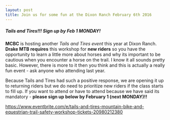 ```yaml
---
layout: post
title: Join us for some fun at the Dixon Ranch February 6th 2016
---
```



##### Tails and Tires!!! Sign up by Feb 1 MONDAY!


**MCBC** is hosting another *Tails and Tires event* this year at Dixon Ranch. **Drake MTB requires** this workshop for **new riders** so you have the opportunity to learn a little more about horses and why its important to be cautious when you encounter a horse on the trail. I know it all sounds pretty basic. However, there is more to it then you think and this is actually a really fun event - ask anyone who attending last year.

Because Tails and Tires had such a positive response, we are opening it up to returning riders but we do need to prioritize new riders if the class starts to fill up. If you want to attend or have to attend because we have said its mandatory - **please sign up below by February 1 (next MONDAY)!!**

https://www.eventbrite.com/e/tails-and-tires-mountain-bike-and-equestrian-trail-safety-workshop-tickets-20980212380
